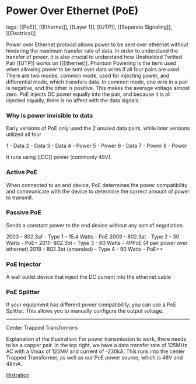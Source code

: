 # Power Over Ethernet (PoE)
tags: [[PoE]], [[Ethernet]], [[Layer 1]], [[UTP]], [[Separate Signaling]], [[Electrical]]

Power over Ethernet protocol allows power to be sent over ethernet without hindering the maximum transfer rate of data. In order to understand the transfer of power, it is also crucial to understand how Unshielded Twitted Pair [[UTP]] works on [[Ethernet]]. Phantom Powering is the term used when allowing power to be sent over data wires if all four pairs are used. There are two modes, common mode, used for injecting power, and differential mode, which transfers data. In common mode, one wire in a pair is negative, and the other is positive. This makes the average voltage almost zero. PoE injects DC power equally into the pair, and because it is all injected equally, there is no affect with the data signals.

### Why is power invisible to data

Early versions of PoE only used the 2 unused data pairs, while later versions utilized all four

1 - Data
2 - Data
3 - Data
4 - Power
5 - Power
6 - Data
7 - Power
8 - Power

It runs using [[DC]] power (commonly 48V). 

### Active PoE
When connected to an end device, PoE determines the power compatibility and communicate with the device to determine the correct amount of power to transmit.

### Passive PoE
Sends a constant power to the end device without any sort of negotiation

2003 - 802.3af - Type 1 - 15.4 Watts - PoE
2009 - 802.3at - Type 2 - 30 Watts - PoE+
2011- 802.3bt - Type 3 - 60 Watts - 4PPoE (4 pair power over ethernet)
2018 - 802.3bt (amended) - Type 4 - 90 Watts - PoE++

### PoE Injector
A wall outlet device that inject the DC current into the ethernet cable

### PoE Splitter
If your equipment has different power compatibility, you can use a PoE Splitter. This allows you to manually configure the output voltage.

---

Center Trapped Transformers



Explanation of the illustration:
For power transmission to work, there needs to be a copper pair. In the top right, we have a data transfer rate of 125MHz AC with a Vmax of 125MV and current of -230kA. This runs into the center Trapped Transformer, as well as our PoE power source, which is 48V and 48mA. 

[Illistration](https://www.falstad.com/circuit/circuitjs.html?ctz=CQAgjCAsCmC0YCYQDYCcA6AzJSZMFYwAGSbMZfEfIqqJfOMMAKADcRZMEaFIbPu4AOzIQNCImpFp02jXnp8zPqIS8oADhAINWxFoUyCY9KjMn8AHQAORRQC4ImDk0ipCpoqhwUNmIkIuYG4e7kI++H4BHPjoyBqkuLrIRBqpRAiMkCDKRKrqYCLautr4oobSxnZmqBY2dviOIM6wdhka+KhpQkKYmLp8-SZEYN4jqGrIyP4jIoHwcWO+3tQaKQFwCBC5ogI0kFqwCGXgOmLDlZTV5mD2DfWKzRwIM2Aapn0aqMg4OEiu7jAnm8kF8-kCANC+HCoMi-i0Ow4XHERSOJ2O5QuRCqphud0UD0oLTaXm4AWhBE6iHc5XQ7U63V6-QS2KElFadNGfFGk2m0kKyECbCRgiYSD2mnOEmOMhkpyksvOCiUAHdnicxSBvuBEGJmGq0aIDiA0pKiPqOKaBdoCkVzQbtbweOonXrrMUtMadHpdRB5Mx3d7hKoSq6-Xr2LA+DwTlHZFwlVB9gYlYoLXGY7sMaVyuns9nDdpUnqDdnTYWE-b1aIExnmkhzQBzDjRnMt2QIIQNks27KmtTZSsWgf15oJUdVkfcLRTk6Tl0nfrZbPmgBOY8HSCXbfEMgt2s1I81VdNXvUxqrsCtqOz1svjr41e0j-NAHtaD8pWpUOJeDVdAg6DEEQ1DxFi4bOES4D+u+NCfr+CA-lAuI1PgOh8NwnYNnS-LgE8NDOEwervmoKDZPsXhaN8OGylsbIHJ04HaMxpGYMwQA)














